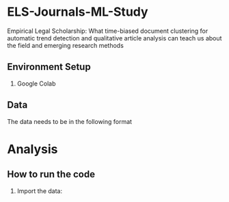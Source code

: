 # ELS-Journals-ML-Study
Empirical Legal Scholarship: What time-biased document clustering for automatic trend detection and qualitative article analysis can teach us about the field and emerging research methods 

## Environment Setup
1. Google Colab

## Data 
The data needs to be in the following format 

# Analysis 


## How to run the code 
1. Import the data: 
